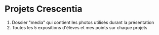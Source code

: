 # Projets Crescentia

1. Dossier "media" qui contient les photos utilisés durant la présentation
2. Toutes les 5 expositions d'élèves et mes points sur chaque projets

